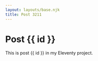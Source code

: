 ```yaml
---
layout: layouts/base.njk
title: Post 3211
---
```


# Post {{ id }}

This is post {{ id }} in my Eleventy project.
